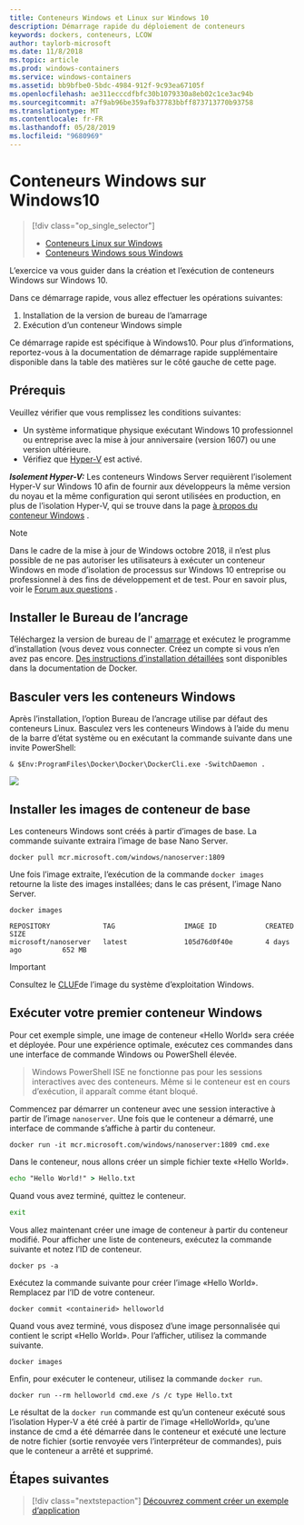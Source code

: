 ```yaml
---
title: Conteneurs Windows et Linux sur Windows 10
description: Démarrage rapide du déploiement de conteneurs
keywords: dockers, conteneurs, LCOW
author: taylorb-microsoft
ms.date: 11/8/2018
ms.topic: article
ms.prod: windows-containers
ms.service: windows-containers
ms.assetid: bb9bfbe0-5bdc-4984-912f-9c93ea67105f
ms.openlocfilehash: ae311ecccdfbfc30b1079330a8eb02c1ce3ac94b
ms.sourcegitcommit: a7f9ab96be359afb37783bbff873713770b93758
ms.translationtype: MT
ms.contentlocale: fr-FR
ms.lasthandoff: 05/28/2019
ms.locfileid: "9680969"
---
```

# <a name="windows-containers-on-windows-10"></a>Conteneurs Windows sur Windows10

> [!div class="op_single_selector"]
> - [Conteneurs Linux sur Windows](quick-start-windows-10-linux.md)
> - [Conteneurs Windows sous Windows](quick-start-windows-10.md)

L’exercice va vous guider dans la création et l’exécution de conteneurs Windows sur Windows 10.

Dans ce démarrage rapide, vous allez effectuer les opérations suivantes:

1. Installation de la version de bureau de l’amarrage
2. Exécution d’un conteneur Windows simple

Ce démarrage rapide est spécifique à Windows10. Pour plus d’informations, reportez-vous à la documentation de démarrage rapide supplémentaire disponible dans la table des matières sur le côté gauche de cette page.

## <a name="prerequisites"></a>Prérequis
Veuillez vérifier que vous remplissez les conditions suivantes:
- Un système informatique physique exécutant Windows 10 professionnel ou entreprise avec la mise à jour anniversaire (version 1607) ou une version ultérieure. 
- Vérifiez que [Hyper-V](https://docs.microsoft.com/virtualization/hyper-v-on-windows/reference/hyper-v-requirements) est activé.

***Isolement Hyper-V:*** Les conteneurs Windows Server requièrent l’isolement Hyper-V sur Windows 10 afin de fournir aux développeurs la même version du noyau et la même configuration qui seront utilisées en production, en plus de l’isolation Hyper-V, qui se trouve dans la page [à propos du conteneur Windows](../about/index.md) .

> [!NOTE]
> Dans le cadre de la mise à jour de Windows octobre 2018, il n’est plus possible de ne pas autoriser les utilisateurs à exécuter un conteneur Windows en mode d’isolation de processus sur Windows 10 entreprise ou professionnel à des fins de développement et de test. Pour en savoir plus, voir le [Forum aux questions](../about/faq.md) .

## <a name="install-docker-desktop"></a>Installer le Bureau de l’ancrage

Téléchargez la version de bureau de l' [amarrage](https://store.docker.com/editions/community/docker-ce-desktop-windows) et exécutez le programme d’installation (vous devez vous connecter. Créez un compte si vous n’en avez pas encore. [Des instructions d’installation détaillées](https://docs.docker.com/docker-for-windows/install) sont disponibles dans la documentation de Docker.

## <a name="switch-to-windows-containers"></a>Basculer vers les conteneurs Windows

Après l’installation, l’option Bureau de l’ancrage utilise par défaut des conteneurs Linux. Basculez vers les conteneurs Windows à l’aide du menu de la barre d’état système ou en exécutant la commande suivante dans une invite PowerShell:

```console
& $Env:ProgramFiles\Docker\Docker\DockerCli.exe -SwitchDaemon .
```

![](./media/docker-for-win-switch.png)

## <a name="install-base-container-images"></a>Installer les images de conteneur de base

Les conteneurs Windows sont créés à partir d’images de base. La commande suivante extraira l’image de base Nano Server.

```console
docker pull mcr.microsoft.com/windows/nanoserver:1809
```

Une fois l’image extraite, l’exécution de la commande `docker images` retourne la liste des images installées; dans le cas présent, l’image Nano Server.

```console
docker images

REPOSITORY             TAG                 IMAGE ID            CREATED             SIZE
microsoft/nanoserver   latest              105d76d0f40e        4 days ago          652 MB
```

> [!IMPORTANT]
> Consultez le [CLUF](../images-eula.md)de l’image du système d’exploitation Windows.

## <a name="run-your-first-windows-container"></a>Exécuter votre premier conteneur Windows

Pour cet exemple simple, une image de conteneur «Hello World» sera créée et déployée. Pour une expérience optimale, exécutez ces commandes dans une interface de commande Windows ou PowerShell élevée.

> Windows PowerShell ISE ne fonctionne pas pour les sessions interactives avec des conteneurs. Même si le conteneur est en cours d’exécution, il apparaît comme étant bloqué.

Commencez par démarrer un conteneur avec une session interactive à partir de l’image `nanoserver`. Une fois que le conteneur a démarré, une interface de commande s’affiche à partir du conteneur.  

```console
docker run -it mcr.microsoft.com/windows/nanoserver:1809 cmd.exe
```

Dans le conteneur, nous allons créer un simple fichier texte «Hello World».

```cmd
echo "Hello World!" > Hello.txt
```   

Quand vous avez terminé, quittez le conteneur.

```cmd
exit
```

Vous allez maintenant créer une image de conteneur à partir du conteneur modifié. Pour afficher une liste de conteneurs, exécutez la commande suivante et notez l’ID de conteneur.

```console
docker ps -a
```

Exécutez la commande suivante pour créer l’image «Hello World». Remplacez <containerid> par l’ID de votre conteneur.

```console
docker commit <containerid> helloworld
```

Quand vous avez terminé, vous disposez d’une image personnalisée qui contient le script «Hello World». Pour l’afficher, utilisez la commande suivante.

```console
docker images
```

Enfin, pour exécuter le conteneur, utilisez la commande `docker run`.

```console
docker run --rm helloworld cmd.exe /s /c type Hello.txt
```

Le résultat de la `docker run` commande est qu’un conteneur exécuté sous l’isolation Hyper-V a été créé à partir de l’image «HelloWorld», qu’une instance de cmd a été démarrée dans le conteneur et exécuté une lecture de notre fichier (sortie renvoyée vers l’interpréteur de commandes), puis que le conteneur a arrêté et supprimé.

## <a name="next-steps"></a>Étapes suivantes

> [!div class="nextstepaction"]
> [Découvrez comment créer un exemple d’application](./building-sample-app.md)
